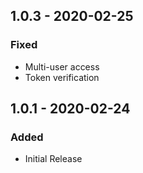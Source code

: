 ## 1.0.3 - 2020-02-25
### Fixed
- Multi-user access
- Token verification

## 1.0.1 - 2020-02-24
### Added
- Initial Release
